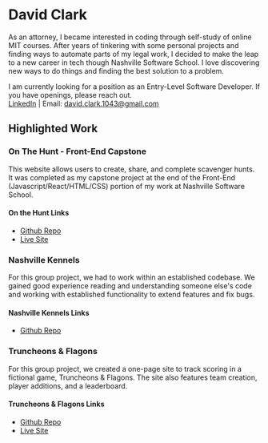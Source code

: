 # David Clark

As an attorney, I became interested in coding through self-study of online MIT courses. After years of tinkering with some personal projects and finding ways to automate parts of my legal work, I decided to make the leap to a new career in tech though Nashville Software School. I love discovering new ways to do things and finding the best solution to a problem.

I am currently looking for a position as an Entry-Level Software Developer. If you have openings, please reach out.  
[LinkedIn](https://www.linkedin.com/in/davidclark1043/) | Email: david.clark.1043@gmail.com

## Highlighted Work

### On The Hunt - Front-End Capstone
This website allows users to create, share, and complete scavenger hunts. It was completed as my capstone project at the end of the Front-End (Javascript/React/HTML/CSS) portion of my work at Nashville Software School.  
#### On the Hunt Links  
- [Github Repo](https://github.com/david-clark-1043/on-the-hunt#readme)  
- [Live Site](https://on-the-hunt-yev5h.ondigitalocean.app)  

### Nashville Kennels
For this group project, we had to work within an established codebase. We gained good experience reading and understanding someone else's code and working with established functionality to extend features and fix bugs.
#### Nashville Kennels Links
- [Github Repo](https://github.com/david-clark-1043/react-kennels-the-dawg-pound)

### Truncheons & Flagons
For this group project, we created a one-page site to track scoring in a fictional game, Truncheons & Flagons. The site also features team creation, player additions, and a leaderboard.
#### Truncheons & Flagons Links
- [Github Repo](https://github.com/david-clark-1043/truncheons-and-flagons-group-project-treacherous-truncheons#readme)
- [Live Site](https://truncheons-and-flagons-q75dr.ondigitalocean.app/)